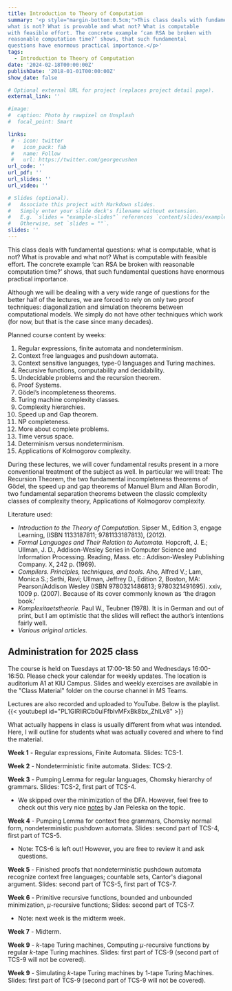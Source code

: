 ```yaml
---
title: Introduction to Theory of Computation
summary: '<p style="margin-bottom:0.5cm;">This class deals with fundamental questions: what is computable, 
what is not? What is provable and what not? What is computable 
with feasible effort. The concrete example ‘can RSA be broken with 
reasonable computation time?’ shows, that such fundamental 
questions have enormous practical importance.</p>'
tags:
  - Introduction to Theory of Computation 
date: '2024-02-18T00:00:00Z'
publishDate: '2018-01-01T00:00:00Z'
show_date: false

# Optional external URL for project (replaces project detail page).
external_link: ''

#image:
#  caption: Photo by rawpixel on Unsplash
#  focal_point: Smart

links:
 # - icon: twitter
 #   icon_pack: fab
 #   name: Follow
 #   url: https://twitter.com/georgecushen
url_code: ''
url_pdf: ''
url_slides: ''
url_video: ''

# Slides (optional).
#   Associate this project with Markdown slides.
#   Simply enter your slide deck's filename without extension.
#   E.g. `slides = "example-slides"` references `content/slides/example-slides.md`.
#   Otherwise, set `slides = ""`.
slides: ''
---
```


This class deals with fundamental questions: what is computable, 
what is not? What is provable and what not? What is computable 
with feasible effort. The concrete example ‘can RSA be broken with 
reasonable computation time?’ shows, that such fundamental 
questions have enormous practical importance.

Although we will be dealing with a very wide range of questions for the 
better half of the lectures, we are forced to rely on only two proof 
techniques: diagonalization and simulation theorems between 
computational models. We simply do not have other techniques 
which work (for now, but that is the case since many decades).

Planned course content by weeks:

1) Regular expressions, finite automata and 
nondeterminism.
2) Context free languages and pushdown automata.
3) Context sensitive languages, type-0 
languages and Turing machines.
4) Recursive functions, computability and 
decidability.
5) Undecidable problems and the recursion 
theorem.
6) Proof Systems.
7) Gödel’s incompleteness theorems.
8) Turing machine complexity classes.
9) Complexity hierarchies.
10) Speed up and Gap theorem.
11) NP completeness.
12) More about complete problems.
13) Time versus space.
14) Determinism versus nondeterminism.
15) Applications of Kolmogorov complexity.

During these lectures, we will cover fundamental results present in a more conventional 
treatment of the subject as well. In particular we will treat: The Recursion Theorem,
the two fundamental incompleteness theorems of Gödel, the speed up and gap theorems of Manuel Blum
and Allan Borodin, two fundamental separation theorems between the classic 
complexity classes of complexity theory, Applications of Kolmogorov complexity.

Literature used:

<ul style="list-style-type:disc;">
<li> <i>Introduction to the Theory of Computation.</i> Sipser M.,
Edition	3, engage Learning, (ISBN 1133187811; 9781133187813), (2012).</li>
<li> <i>Formal Languages and Their Relation to Automata.</i> Hopcroft, J. E.; Ullman, J. D., Addison-Wesley Series in Computer Science and Information Processing. Reading, Mass. etc.: Addison-Wesley Publishing Company. X, 242 p. (1969). </li>
<li> <i>Compilers. Principles, techniques, and tools.</i> 
Aho, Alfred V.; Lam, Monica S.; Sethi, Ravi; Ullman, Jeffrey D., Edition 2, Boston, MA: Pearson/Addison Wesley (ISBN 9780321486813; 9780321491695). xxiv, 1009 p. (2007). 
Because of its cover commonly known as ‘the dragon book.’</li>
<li><i>Komplexitaetstheorie.</i> Paul W., Teubner 
(1978). It is in German and out of print, but I am 
optimistic that the slides will reflect the author’s 
intentions fairly well.</li>
<li><i>Various original articles.</i></li>
</ul>

## Administration for 2025 class

The course is held on Tuesdays at 17:00-18:50 and Wednesdays 16:00-16:50. Please check your calendar for weekly updates. The location is auditorium A1 at KIU Campus. Slides and weekly exercises are available in the "Class Material" folder on the course channel in MS Teams.

Lectures are also recorded and uploaded to YouTube. Below is the playlist.
{{< youtubepl id="PL1GlRliRCb0ulFfblvMFxBk8bx_ZhlLv8" >}}
              
What actually happens in class is usually different from what was intended. Here, I will outline for students what was actually covered and where to find the material.

**Week 1** - Regular expressions, Finite Automata. Slides: TCS-1.


**Week 2** - Nondeterministic finite automata. Slides: TCS-2.

**Week 3** - Pumping Lemma for regular languages, Chomsky hierarchy of grammars. Slides: TCS-2, first part of TCS-4.
<ul style="list-style-type:disc;">
<li> We skipped over the minimization of the DFA. However, feel free to check out this very nice <a href='https://www.informatik.uni-bremen.de/agbs/lehre/ss05/pi2/hintergrund/minimize_dfa.pdf'><ins>notes</ins></a> by Jan Peleska on the topic.</li>
</ul>

**Week 4** - Pumping Lemma for context free grammars, Chomsky normal form, nondeterministic pushdown automata. Slides: second part of TCS-4, first part of TCS-5. 
<ul style="list-style-type:disc;">
<li> Note: TCS-6 is left out! However, you are free to review it and ask questions.</li>
</ul>

**Week 5** - Finished proofs that nondeterministic pushdown automata recognize context free languages; countable sets, Cantor's diagonal argument. Slides: second part of TCS-5, first part of TCS-7. 


**Week 6** - Primitive recursive functions, bounded and unbounded minimization, $\mu$-recursive functions;  Slides: second part of TCS-7. 
<ul style="list-style-type:disc;">
<li> Note: next week is the midterm week.</li>
</ul>

**Week 7** - Midterm.

**Week 9** - $k$-tape Turing machines, Computing $\mu$-recursive functions by regular $k$-tape Turing machines. Slides: first part of TCS-9 (second part of TCS-9 will not be covered).

**Week 9** - Simulating $k$-tape Turing machines by $1$-tape Turing Machines. Slides: first part of TCS-9 (second part of TCS-9 will not be covered). 

<!--
**Week 8** - Midterm. As seen in Figure 1, midterm was easy! {{< figure src="Midterm_ITC_2024.jpg" caption="Grade distribution for the midterm." numbered="true" >}}

**Week 9** - Simulation of Turing Machines by recursive functions. Slides: TCS-10. 

**Week 10** - Non-computable functions. Gödelisation. Halting problem. Rice's Theorem. Recursively enumerable languages. Slides: TCS-11. 

**Week 11** - Proof systems. Proof system for elementary number theory. Slides: TCS-12. 

**Week 12** - The two Gödel's incompleteness theorems. Slides: TCS-13.

**Week 13** - Computational resources: time and space. Deterministic complexity classes and their equivalent definitions. Time and space bounds for the 1 and 2-tape universal Turing machine. Slides: almost finished TCS-14.

**Week 14** - Time and space hierarchy theorems. Kolmogorov complexity. Slides: finished TCS-14, first half of TCS-15.

**Week 15** - Non time constructable functions. Language not acceptable in time less than $o(n^2)$. Non deterministic Turing machine and corresponding complexity classes. Linear Bounded Automata. Slides: finished TCS-15, some parts of TCS-16.

 Figure 2 shows the final distribution of points for the course after all the exams. {{< figure src="Fin_Gr_ITC_2024.jpg" caption="Final grade distribution for the course." numbered="true" >}}
 -->